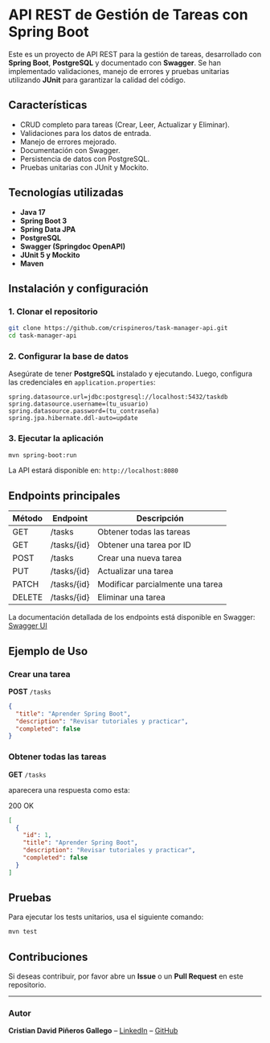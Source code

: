 # API REST de Gestión de Tareas con Spring Boot

Este es un proyecto de API REST para la gestión de tareas, desarrollado con **Spring Boot**, **PostgreSQL** y documentado con **Swagger**. Se han implementado validaciones, manejo de errores y pruebas unitarias utilizando **JUnit** para garantizar la calidad del código.

## Características

- CRUD completo para tareas (Crear, Leer, Actualizar y Eliminar).
- Validaciones para los datos de entrada.
- Manejo de errores mejorado.
- Documentación con Swagger.
- Persistencia de datos con PostgreSQL.
- Pruebas unitarias con JUnit y Mockito.

## Tecnologías utilizadas

- **Java 17**
- **Spring Boot 3**
- **Spring Data JPA**
- **PostgreSQL**
- **Swagger (Springdoc OpenAPI)**
- **JUnit 5 y Mockito**
- **Maven**

## Instalación y configuración

### 1. Clonar el repositorio

```bash
git clone https://github.com/crispineros/task-manager-api.git
cd task-manager-api
```

### 2. Configurar la base de datos

Asegúrate de tener **PostgreSQL** instalado y ejecutando. Luego, configura las credenciales en `application.properties`:

```properties
spring.datasource.url=jdbc:postgresql://localhost:5432/taskdb
spring.datasource.username=(tu_usuario)
spring.datasource.password=(tu_contraseña)
spring.jpa.hibernate.ddl-auto=update
```

### 3. Ejecutar la aplicación

```bash
mvn spring-boot:run
```

La API estará disponible en: `http://localhost:8080`

## Endpoints principales

| Método | Endpoint    | Descripción                      |
| ------ | ----------- | -------------------------------- |
| GET    | /tasks      | Obtener todas las tareas         |
| GET    | /tasks/{id} | Obtener una tarea por ID         |
| POST   | /tasks      | Crear una nueva tarea            |
| PUT    | /tasks/{id} | Actualizar una tarea             |
| PATCH  | /tasks/{id} | Modificar parcialmente una tarea |
| DELETE | /tasks/{id} | Eliminar una tarea               |

La documentación detallada de los endpoints está disponible en Swagger: [Swagger UI](http://localhost:8080/swagger-ui.html)

## Ejemplo de Uso

### Crear una tarea

**POST** `/tasks`

```json
{
  "title": "Aprender Spring Boot",
  "description": "Revisar tutoriales y practicar",
  "completed": false
}
```

### Obtener todas las tareas

**GET** `/tasks`

aparecera una respuesta como esta:

200 OK

```json
[
  {
    "id": 1,
    "title": "Aprender Spring Boot",
    "description": "Revisar tutoriales y practicar",
    "completed": false
  }
]
```

## Pruebas

Para ejecutar los tests unitarios, usa el siguiente comando:

```bash
mvn test
```

## Contribuciones

Si deseas contribuir, por favor abre un **Issue** o un **Pull Request** en este repositorio.

---

### Autor

**Cristian David Piñeros Gallego** – [LinkedIn](https://www.linkedin.com/in/cristianpineros/) – [GitHub](https://github.com/crispineros)

